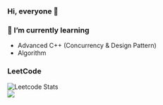 <!-- **JLGGG/JLGGG** is a ✨ _special_ ✨ repository because its `README.md` (this file) appears on your GitHub profile.

Here are some ideas to get you started:

- 🔭 I’m currently working on ...
- 🌱 I’m currently learning ...
- 👯 I’m looking to collaborate on ...
- 🤔 I’m looking for help with ...
- 💬 Ask me about ...
- 📫 How to reach me: ...
- 😄 Pronouns: ...
- ⚡ Fun fact: ... -->

### Hi, everyone 👋  
### 🌱 I’m currently learning
- Advanced C++ (Concurrency & Design Pattern)
- Algorithm

<!--[![JLGGG's GitHub stats](https://github-readme-stats.vercel.app/api?username=JLGGG&show_icons=true&theme=dark)](https://github.com/anuraghazra/github-readme-stats)-->
### LeetCode
![Leetcode Stats](https://leetcard.jacoblin.cool/JLGGG?ext=heatmap)   
<a href="https://github.com/JLGGG"><img src="https://hits.seeyoufarm.com/api/count/incr/badge.svg?url=https%3A%2F%2Fgithub.com%2FJLGGG&count_bg=%2379C83D&title_bg=%23555555&icon=&icon_color=%23E7E7E7&title=hits&edge_flat=false"/></a>
